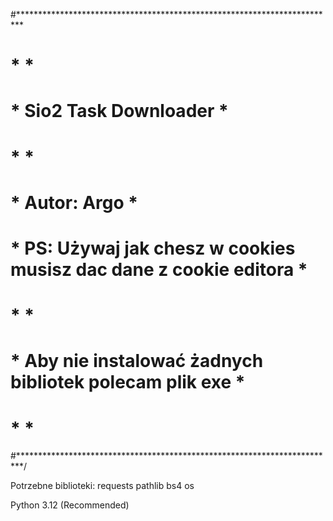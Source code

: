 #*************************************************************************
# *                                                                       *
# *                    Sio2 Task Downloader                               *
# *                                                                       *
# *   Autor:               Argo                                           *
# *   PS: Używaj jak chesz w cookies musisz dac dane z cookie editora     *
# *                                                                       *
# *   Aby nie instalować żadnych bibliotek polecam plik exe               *
# *                                                                       *
#*************************************************************************/

Potrzebne biblioteki:
requests
pathlib
bs4
os

Python 3.12 (Recommended)

